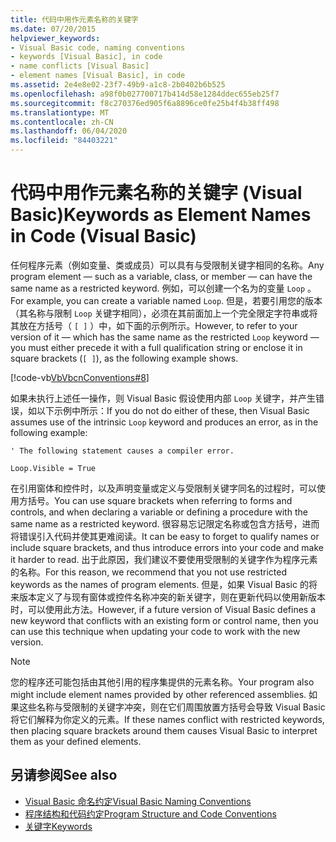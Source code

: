 ```yaml
---
title: 代码中用作元素名称的关键字
ms.date: 07/20/2015
helpviewer_keywords:
- Visual Basic code, naming conventions
- keywords [Visual Basic], in code
- name conflicts [Visual Basic]
- element names [Visual Basic], in code
ms.assetid: 2e4e8e02-23f7-49b9-a1c8-2b0402b6b525
ms.openlocfilehash: a98f0b027700717b414d58e1284ddec655eb25f7
ms.sourcegitcommit: f8c270376ed905f6a8896ce0fe25b4f4b38ff498
ms.translationtype: MT
ms.contentlocale: zh-CN
ms.lasthandoff: 06/04/2020
ms.locfileid: "84403221"
---
```

# <a name="keywords-as-element-names-in-code-visual-basic"></a><span data-ttu-id="c9a86-102">代码中用作元素名称的关键字 (Visual Basic)</span><span class="sxs-lookup"><span data-stu-id="c9a86-102">Keywords as Element Names in Code (Visual Basic)</span></span>
<span data-ttu-id="c9a86-103">任何程序元素（例如变量、类或成员）可以具有与受限制关键字相同的名称。</span><span class="sxs-lookup"><span data-stu-id="c9a86-103">Any program element — such as a variable, class, or member — can have the same name as a restricted keyword.</span></span> <span data-ttu-id="c9a86-104">例如，可以创建一个名为的变量 `Loop` 。</span><span class="sxs-lookup"><span data-stu-id="c9a86-104">For example, you can create a variable named `Loop`.</span></span> <span data-ttu-id="c9a86-105">但是，若要引用您的版本（其名称与限制 `Loop` 关键字相同），必须在其前面加上一个完全限定字符串或将其放在方括号（ `[ ]` ）中，如下面的示例所示。</span><span class="sxs-lookup"><span data-stu-id="c9a86-105">However, to refer to your version of it — which has the same name as the restricted `Loop` keyword — you must either precede it with a full qualification string or enclose it in square brackets (`[ ]`), as the following example shows.</span></span>  
  
 [!code-vb[VbVbcnConventions#8](~/samples/snippets/visualbasic/VS_Snippets_VBCSharp/VbVbcnConventions/VB/Class1.vb#8)]  
  
 <span data-ttu-id="c9a86-106">如果未执行上述任一操作，则 Visual Basic 假设使用内部 `Loop` 关键字，并产生错误，如以下示例中所示：</span><span class="sxs-lookup"><span data-stu-id="c9a86-106">If you do not do either of these, then Visual Basic assumes use of the intrinsic `Loop` keyword and produces an error, as in the following example:</span></span>  
  
 `' The following statement causes a compiler error.`  
  
 `Loop.Visible = True`  
  
 <span data-ttu-id="c9a86-107">在引用窗体和控件时，以及声明变量或定义与受限制关键字同名的过程时，可以使用方括号。</span><span class="sxs-lookup"><span data-stu-id="c9a86-107">You can use square brackets when referring to forms and controls, and when declaring a variable or defining a procedure with the same name as a restricted keyword.</span></span> <span data-ttu-id="c9a86-108">很容易忘记限定名称或包含方括号，进而将错误引入代码并使其更难阅读。</span><span class="sxs-lookup"><span data-stu-id="c9a86-108">It can be easy to forget to qualify names or include square brackets, and thus introduce errors into your code and make it harder to read.</span></span> <span data-ttu-id="c9a86-109">出于此原因，我们建议不要使用受限制的关键字作为程序元素的名称。</span><span class="sxs-lookup"><span data-stu-id="c9a86-109">For this reason, we recommend that you not use restricted keywords as the names of program elements.</span></span> <span data-ttu-id="c9a86-110">但是，如果 Visual Basic 的将来版本定义了与现有窗体或控件名称冲突的新关键字，则在更新代码以使用新版本时，可以使用此方法。</span><span class="sxs-lookup"><span data-stu-id="c9a86-110">However, if a future version of Visual Basic defines a new keyword that conflicts with an existing form or control name, then you can use this technique when updating your code to work with the new version.</span></span>  
  
> [!NOTE]
> <span data-ttu-id="c9a86-111">您的程序还可能包括由其他引用的程序集提供的元素名称。</span><span class="sxs-lookup"><span data-stu-id="c9a86-111">Your program also might include element names provided by other referenced assemblies.</span></span> <span data-ttu-id="c9a86-112">如果这些名称与受限制的关键字冲突，则在它们周围放置方括号会导致 Visual Basic 将它们解释为你定义的元素。</span><span class="sxs-lookup"><span data-stu-id="c9a86-112">If these names conflict with restricted keywords, then placing square brackets around them causes Visual Basic to interpret them as your defined elements.</span></span>  
  
## <a name="see-also"></a><span data-ttu-id="c9a86-113">另请参阅</span><span class="sxs-lookup"><span data-stu-id="c9a86-113">See also</span></span>

- [<span data-ttu-id="c9a86-114">Visual Basic 命名约定</span><span class="sxs-lookup"><span data-stu-id="c9a86-114">Visual Basic Naming Conventions</span></span>](naming-conventions.md)
- [<span data-ttu-id="c9a86-115">程序结构和代码约定</span><span class="sxs-lookup"><span data-stu-id="c9a86-115">Program Structure and Code Conventions</span></span>](program-structure-and-code-conventions.md)
- [<span data-ttu-id="c9a86-116">关键字</span><span class="sxs-lookup"><span data-stu-id="c9a86-116">Keywords</span></span>](../../language-reference/keywords/index.md)
